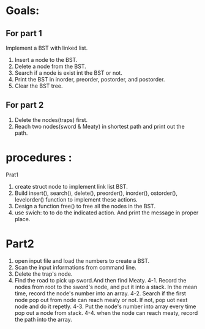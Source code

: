 # Goals:
## For part 1  
Implement a BST with linked list.
1. Insert a node to the BST.
2. Delete a node from the BST.
3. Search if a node is exist int the BST or not.
4. Print the BST in inorder, preorder, postorder, and postorder.
5. Clear the BST tree.
## For part 2
1. Delete the nodes(traps) first.
2. Reach two nodes(sword & Meaty) in shortest path and print out the path.
# procedures :
Prat1
1. create struct node to implement link list BST.
2. Build insert(), search(), delete(), preorder(), inorder(), ostorder(), levelorder() function to implement these actions.
3. Design a function free() to free all the nodes in the BST.
4. use swich: to to do the indicated action. And print the message in proper place.
# Part2
1. open input file and load the numbers to create a BST.
2. Scan the input informations from command line.
3. Delete the trap's node.
4. Find the road to pick up sword.And then find Meaty.
  4-1. Record the nodes from root to the sword's node, and put it into a stack. In the mean time, record the node's number into an array.
  4-2. Search if the first node pop out from node can reach meaty or not. If not, pop uot next node and do it repetly.
  4-3. Put the node's number into array every time pop out a node from stack.
  4-4. when the node can reach meaty, record the path into the array.
